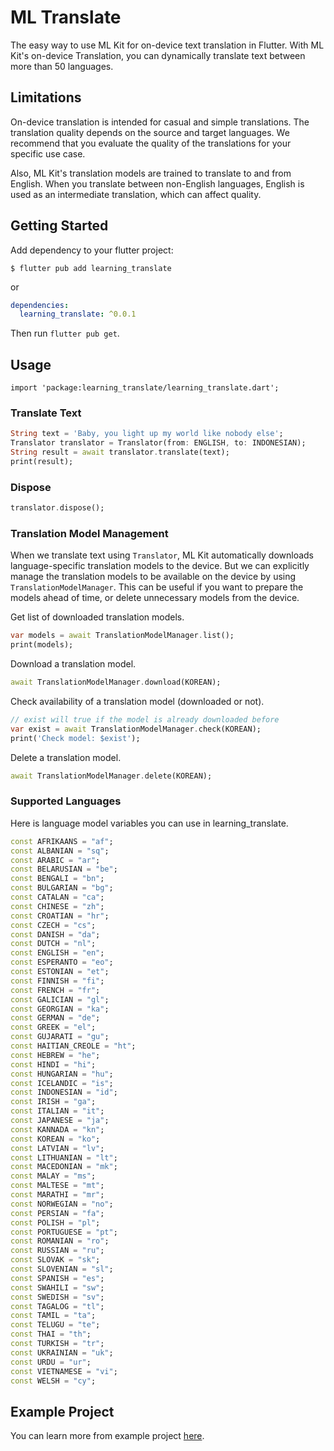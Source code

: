 # ML Translate

The easy way to use ML Kit for on-device text translation in Flutter. With ML Kit's on-device Translation, you can dynamically translate text between more than 50 languages.

## Limitations

On-device translation is intended for casual and simple translations. The translation quality depends on the source and target languages. We recommend that you evaluate the quality of the translations for your specific use case. 

Also, ML Kit's translation models are trained to translate to and from English. When you translate between non-English languages, English is used as an intermediate translation, which can affect quality.

## Getting Started

Add dependency to your flutter project:

```
$ flutter pub add learning_translate
```

or

```yaml
dependencies:
  learning_translate: ^0.0.1
```

Then run `flutter pub get`.

## Usage

```
import 'package:learning_translate/learning_translate.dart';
```

### Translate Text

```dart
String text = 'Baby, you light up my world like nobody else';
Translator translator = Translator(from: ENGLISH, to: INDONESIAN);
String result = await translator.translate(text);
print(result);
```

### Dispose

```dart
translator.dispose();
```

### Translation Model Management

When we translate text using `Translator`, ML Kit automatically downloads language-specific translation models to the device. But we can explicitly manage the translation models to be available on the device by using `TranslationModelManager`. This can be useful if you want to prepare the models ahead of time, or delete unnecessary models from the device.

Get list of downloaded translation models.

```dart
var models = await TranslationModelManager.list();
print(models);
```

Download a translation model.

```dart
await TranslationModelManager.download(KOREAN);
```

Check availability of a translation model (downloaded or not).

```dart
// exist will true if the model is already downloaded before
var exist = await TranslationModelManager.check(KOREAN);
print('Check model: $exist');    
```

Delete a translation model.

```dart
await TranslationModelManager.delete(KOREAN);
```

### Supported Languages

Here is language model variables you can use in learning_translate.

```dart
const AFRIKAANS = "af";
const ALBANIAN = "sq";
const ARABIC = "ar";
const BELARUSIAN = "be";
const BENGALI = "bn";
const BULGARIAN = "bg";
const CATALAN = "ca";
const CHINESE = "zh";
const CROATIAN = "hr";
const CZECH = "cs";
const DANISH = "da";
const DUTCH = "nl";
const ENGLISH = "en";
const ESPERANTO = "eo";
const ESTONIAN = "et";
const FINNISH = "fi";
const FRENCH = "fr";
const GALICIAN = "gl";
const GEORGIAN = "ka";
const GERMAN = "de";
const GREEK = "el";
const GUJARATI = "gu";
const HAITIAN_CREOLE = "ht";
const HEBREW = "he";
const HINDI = "hi";
const HUNGARIAN = "hu";
const ICELANDIC = "is";
const INDONESIAN = "id";
const IRISH = "ga";
const ITALIAN = "it";
const JAPANESE = "ja";
const KANNADA = "kn";
const KOREAN = "ko";
const LATVIAN = "lv";
const LITHUANIAN = "lt";
const MACEDONIAN = "mk";
const MALAY = "ms";
const MALTESE = "mt";
const MARATHI = "mr";
const NORWEGIAN = "no";
const PERSIAN = "fa";
const POLISH = "pl";
const PORTUGUESE = "pt";
const ROMANIAN = "ro";
const RUSSIAN = "ru";
const SLOVAK = "sk";
const SLOVENIAN = "sl";
const SPANISH = "es";
const SWAHILI = "sw";
const SWEDISH = "sv";
const TAGALOG = "tl";
const TAMIL = "ta";
const TELUGU = "te";
const THAI = "th";
const TURKISH = "tr";
const UKRAINIAN = "uk";
const URDU = "ur";
const VIETNAMESE = "vi";
const WELSH = "cy";
```

## Example Project

You can learn more from example project [here](example).